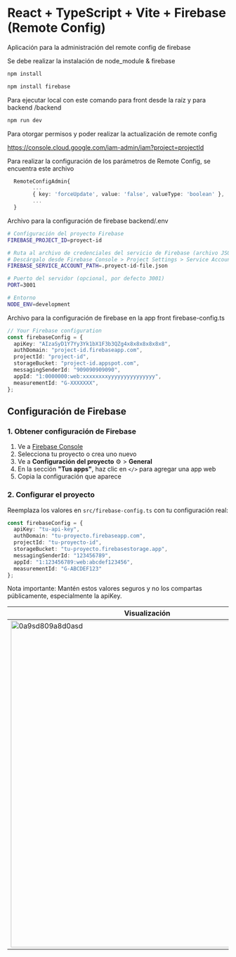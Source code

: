 # React + TypeScript + Vite + Firebase (Remote Config)
Aplicación para la administración del remote config de firebase

Se debe realizar la instalación de node_module & firebase

```bash
npm install
```

```bash
npm install firebase
```

Para ejecutar local con este comando para front desde la raíz y para backend /backend
```bash
npm run dev
```

Para otorgar permisos y poder realizar la actualización de remote config

https://console.cloud.google.com/iam-admin/iam?project=projectId

Para realizar la configuración de los parámetros de Remote Config, se encuentra este archivo 
  
```typescript
  RemoteConfigAdmin{
  		...
  		{ key: 'forceUpdate', value: 'false', valueType: 'boolean' },
  		...
  }
```

Archivo para la configuración de firebase backend/.env

```bash
# Configuración del proyecto Firebase
FIREBASE_PROJECT_ID=proyect-id

# Ruta al archivo de credenciales del servicio de Firebase (archivo JSON)
# Descárgalo desde Firebase Console > Project Settings > Service Accounts
FIREBASE_SERVICE_ACCOUNT_PATH=.proyect-id-file.json

# Puerto del servidor (opcional, por defecto 3001)
PORT=3001

# Entorno
NODE_ENV=development
```

Archivo para la configuración de firebase en la app front firebase-config.ts

```typescript
// Your Firebase configuration
const firebaseConfig = {
  apiKey: "AIzaSyD1Y7Yy3Yk1bX1F3b3QZg4x8x8x8x8x8x8",
  authDomain: "project-id.firebaseapp.com",
  projectId: "project-id",
  storageBucket: "project-id.appspot.com",
  messagingSenderId: "909090909090",
  appId: "1:0000000:web:xxxxxxxxyyyyyyyyyyyyyyy",
  measurementId: "G-XXXXXXX",
};
```
## Configuración de Firebase

### 1. Obtener configuración de Firebase

1. Ve a [Firebase Console](https://console.firebase.google.com/)
2. Selecciona tu proyecto o crea uno nuevo
3. Ve a **Configuración del proyecto** ⚙️ > **General**
4. En la sección **"Tus apps"**, haz clic en `</>` para agregar una app web
5. Copia la configuración que aparece

### 2. Configurar el proyecto

Reemplaza los valores en `src/firebase-config.ts` con tu configuración real:

```typescript
const firebaseConfig = {
  apiKey: "tu-api-key",
  authDomain: "tu-proyecto.firebaseapp.com",
  projectId: "tu-proyecto-id",
  storageBucket: "tu-proyecto.firebasestorage.app",
  messagingSenderId: "123456789",
  appId: "1:123456789:web:abcdef123456",
  measurementId: "G-ABCDEF123"
};
```

Nota importante: Mantén estos valores seguros y no los compartas públicamente, especialmente la apiKey.

| Visualización | Administración |
|-------------|-------------|
| <img width="621" height="744" alt="0a9sd809a8d0asd" src="https://github.com/user-attachments/assets/ca99b433-1c20-429e-ae17-9dc7729bf684" /> | <img width="269" height="564" alt="ad879as7d9a7sd97ad9aa" src="https://github.com/user-attachments/assets/af74aad5-1578-4015-841e-38a783f95cac" /> |


